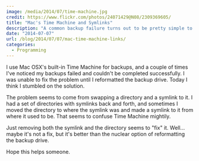 ```yaml
---
image: /media/2014/07/time-machine.jpg
credit: https://www.flickr.com/photos/24071429@N08/2309369605/
title: "Mac's Time Machine and Symlinks"
description: "A common backup failure turns out to be pretty simple to fix."
date: "2014-07-07"
url: /blog/2014/07/07/mac-time-machine-links/
categories:
  - Programming
---
```


I use Mac OSX's built-in Time Machine for backups, and a couple of times I've
noticed my backups failed and couldn't be completed successfully. I was unable
to fix the problem until I reformatted the backup drive. Today I think I
stumbled on the solution.

<!--more-->

The problem seems to come from swapping a directory and a symlink to it. I had a
set of directories with symlinks back and forth, and sometimes I moved the
directory to where the symlink was and made a symlink to it from where it used
to be. That seems to confuse Time Machine mightily.

Just removing both the symlink and the directory seems to "fix" it. Well...
maybe it's not a fix, but it's better than the nuclear option of reformatting
the backup drive.

Hope this helps someone.



